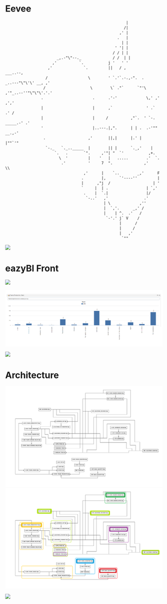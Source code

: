 # Eevee
                                                          |
                                                         /|
                                                       ,' |
                                                      .   |
                                                        | |
                                                     ' '| |
                                                    / / | |
                           _,.-"\"--._              / /  | |
                         ,'          `.           j '   ' '
                       ,'              `.         ||   / ,                         ___..--,
                      /                  \        ' `.'`.-.,-".  .       _..---"\"\'\' __, ,'
                     /                    \        \` ."`      `"'\   ,'"_..--''"\"\"\'.'.'
                    .                      .      .'-'             \,' ,'         ,','
                    |                      |      ,`               ' .`         .' /
                    |                      |     /          ,"`.  ' `-. _____.-' .'
                    '                      |..---.|,".      | | .  .-'""   __.,-'
                     .                   ,'       ||,|      |.' |    |""`'"
                      `-._   `._.._____  |        || |      `._,'    |
                          `.   .       `".     ,'"| "  `'           ,+.
                            \  '         |    '   |   .....        .'  `.
                             .'          '     7  ".              ,'     \\
                                       ,'      |    `..        _,'      F
                                      .        |,      `'----''         |
                                      |      ,"j  /                   | '
                                      `     |  | .                 | `,'
                                       .    |  `.|                 |/
                                        `-..'   ,'                .'
                                                | \             ,''
                                                |  `,'.      _,' /
                                                |    | ^.  .'   /
                                                 `-'.' j` V    /
                                                       |      /
                                                       |     /
                                                       |   ,'
                                                        `""
                                                        

![](https://ivanteevka.hh.ru/photo/467786455.png?t=1483954118&h=qsbSp9ybI4TyLAsg4m4rjA)

# eazyBI Front
![](https://ivanteevka.hh.ru/photo/468668061.jpeg?t=1483954118&h=FCu0-U0_DP1CHJzXlOtt1A)


![](https://github.com/E7su/eevee/blob/master/screen/productivity.png?raw=true)


![](https://ivanteevka.hh.ru/photo/469510592.png?t=1483954118&h=3SSr3-mt7ES6sAPucjGpyw)

# Architecture
![](https://github.com/E7su/eevee/blob/master/screen/eevee_5.png?raw=true)
![](https://github.com/E7su/eevee/blob/master/screen/eevee_8.png?raw=true)

![](https://ivanteevka.hh.ru/photo/467786523.png?t=1483954118&h=awseG6ohZ6eosEYbSnhhMw)

